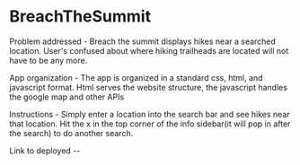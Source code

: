 # BreachTheSummit

Problem addressed - Breach the summit displays hikes near a searched location. User's confused about where hiking trailheads are located will not have to be any more.

App organization - The app is organized in a standard css, html, and javascript format. Html serves the website structure, the javascript handles the google map and other APIs

Instructions - Simply enter a location into the search bar and see hikes near that location. Hit the x in the top corner of the info sidebar(it will pop in after the search) to do another search.

Link to deployed -- 
